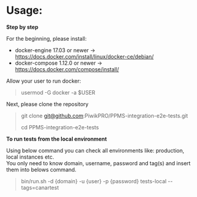 
# **Usage:**  

**Step by step**  

For the beginning, please install:  
* docker-engine 17.03 or newer -> https://docs.docker.com/install/linux/docker-ce/debian/  
* docker-compose 1.12.0 or newer -> https://docs.docker.com/compose/install/  

Allow your user to run docker:  

>usermod -G docker -a $USER  

Next, please clone the repository  
> git clone git@github.com:PiwikPRO/PPMS-integration-e2e-tests.git  
>  
> cd PPMS-integration-e2e-tests  

**To run tests from the local environment**  

Using below command you can check all environments like: production, local instances etc.  
You only need to know domain, username, password and tag(s) and insert them into belows command.  

> bin/run.sh -d {domain} -u {user} -p {password} tests-local --tags=canartest
